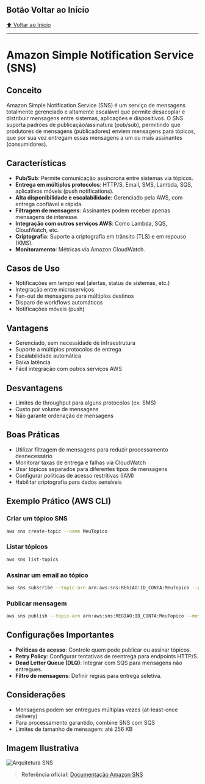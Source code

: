 ## Botão Voltar ao Início
[⬆️ Voltar ao Início](https://github.com/Marcos-Ramoss/aws-cloud-practitioner)

---

# Amazon Simple Notification Service (SNS)

## Conceito
Amazon Simple Notification Service (SNS) é um serviço de mensagens totalmente gerenciado e altamente escalável que permite desacoplar e distribuir mensagens entre sistemas, aplicações e dispositivos. O SNS suporta padrões de publicação/assinatura (pub/sub), permitindo que produtores de mensagens (publicadores) enviem mensagens para tópicos, que por sua vez entregam essas mensagens a um ou mais assinantes (consumidores).

## Características
- **Pub/Sub**: Permite comunicação assíncrona entre sistemas via tópicos.
- **Entrega em múltiplos protocolos**: HTTP/S, Email, SMS, Lambda, SQS, aplicativos móveis (push notifications).
- **Alta disponibilidade e escalabilidade**: Gerenciado pela AWS, com entrega confiável e rápida.
- **Filtragem de mensagens**: Assinantes podem receber apenas mensagens de interesse.
- **Integração com outros serviços AWS**: Como Lambda, SQS, CloudWatch, etc.
- **Criptografia**: Suporte a criptografia em trânsito (TLS) e em repouso (KMS).
- **Monitoramento**: Métricas via Amazon CloudWatch.

## Casos de Uso
- Notificações em tempo real (alertas, status de sistemas, etc.)
- Integração entre microserviços
- Fan-out de mensagens para múltiplos destinos
- Disparo de workflows automáticos
- Notificações móveis (push)

## Vantagens
- Gerenciado, sem necessidade de infraestrutura
- Suporte a múltiplos protocolos de entrega
- Escalabilidade automática
- Baixa latência
- Fácil integração com outros serviços AWS

## Desvantagens
- Limites de throughput para alguns protocolos (ex: SMS)
- Custo por volume de mensagens
- Não garante ordenação de mensagens

## Boas Práticas
- Utilizar filtragem de mensagens para reduzir processamento desnecessário
- Monitorar taxas de entrega e falhas via CloudWatch
- Usar tópicos separados para diferentes tipos de mensagens
- Configurar políticas de acesso restritivas (IAM)
- Habilitar criptografia para dados sensíveis

## Exemplo Prático (AWS CLI)
### Criar um tópico SNS
```sh
aws sns create-topic --name MeuTopico
```

### Listar tópicos
```sh
aws sns list-topics
```

### Assinar um email ao tópico
```sh
aws sns subscribe --topic-arn arn:aws:sns:REGIAO:ID_CONTA:MeuTopico --protocol email --notification-endpoint seu@email.com
```

### Publicar mensagem
```sh
aws sns publish --topic-arn arn:aws:sns:REGIAO:ID_CONTA:MeuTopico --message "Mensagem de teste"
```

## Configurações Importantes
- **Políticas de acesso**: Controle quem pode publicar ou assinar tópicos.
- **Retry Policy**: Configurar tentativas de reentrega para endpoints HTTP/S.
- **Dead Letter Queue (DLQ)**: Integrar com SQS para mensagens não entregues.
- **Filtro de mensagens**: Definir regras para entrega seletiva.

## Considerações
- Mensagens podem ser entregues múltiplas vezes (at-least-once delivery)
- Para processamento garantido, combine SNS com SQS
- Limites de tamanho de mensagem: até 256 KB

## Imagem Ilustrativa
![Arquitetura SNS](../images/Arquitetura-SNS.png)

> **Referência oficial:** [Documentação Amazon SNS](https://docs.aws.amazon.com/pt_br/sns/latest/dg/welcome.html)
